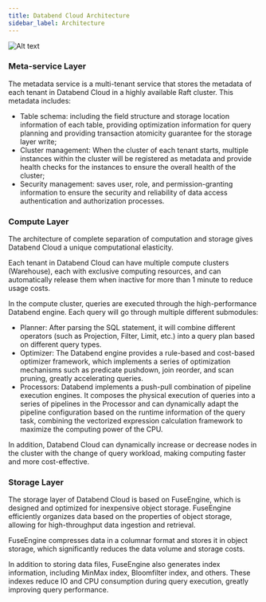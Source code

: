 ```yaml
---
title: Databend Cloud Architecture
sidebar_label: Architecture
---
```


![Alt text](@site/static/img/documents/overview/2.png)

### Meta-service Layer

The metadata service is a multi-tenant service that stores the metadata of each tenant in Databend Cloud in a highly available Raft cluster. This metadata includes:

- Table schema: including the field structure and storage location information of each table, providing optimization information for query planning and providing transaction atomicity guarantee for the storage layer write;
- Cluster management: When the cluster of each tenant starts, multiple instances within the cluster will be registered as metadata and provide health checks for the instances to ensure the overall health of the cluster;
- Security management: saves user, role, and permission-granting information to ensure the security and reliability of data access authentication and authorization processes.

### Compute Layer

The architecture of complete separation of computation and storage gives Databend Cloud a unique computational elasticity.

Each tenant in Databend Cloud can have multiple compute clusters (Warehouse), each with exclusive computing resources, and can automatically release them when inactive for more than 1 minute to reduce usage costs.

In the compute cluster, queries are executed through the high-performance Databend engine. Each query will go through multiple different submodules:

- Planner: After parsing the SQL statement, it will combine different operators (such as Projection, Filter, Limit, etc.) into a query plan based on different query types.
- Optimizer: The Databend engine provides a rule-based and cost-based optimizer framework, which implements a series of optimization mechanisms such as predicate pushdown, join reorder, and scan pruning, greatly accelerating queries.
- Processors: Databend implements a push-pull combination of pipeline execution engines. It composes the physical execution of queries into a series of pipelines in the Processor and can dynamically adapt the pipeline configuration based on the runtime information of the query task, combining the vectorized expression calculation framework to maximize the computing power of the CPU.

In addition, Databend Cloud can dynamically increase or decrease nodes in the cluster with the change of query workload, making computing faster and more cost-effective.

### Storage Layer

The storage layer of Databend Cloud is based on FuseEngine, which is designed and optimized for inexpensive object storage. FuseEngine efficiently organizes data based on the properties of object storage, allowing for high-throughput data ingestion and retrieval.

FuseEngine compresses data in a columnar format and stores it in object storage, which significantly reduces the data volume and storage costs.

In addition to storing data files, FuseEngine also generates index information, including MinMax index, Bloomfilter index, and others. These indexes reduce IO and CPU consumption during query execution, greatly improving query performance.